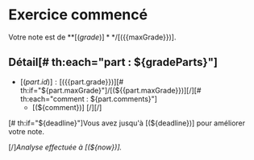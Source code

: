 # Exercice commencé
Votre note est de **[(${{grade}})]**/[(${{maxGrade}})].  

## Détail[# th:each="part : ${gradeParts}"]
* [(${part.id})]: [(${{part.grade}})][# th:if="${part.maxGrade}"]/[(${{part.maxGrade}})][/][# th:each="comment : ${part.comments}"]
    * [(${comment})]
[/][/]


[# th:if="${deadline}"]Vous avez jusqu'à [(${deadline})] pour améliorer votre note.

[/]*Analyse effectuée à [(${now})].*

